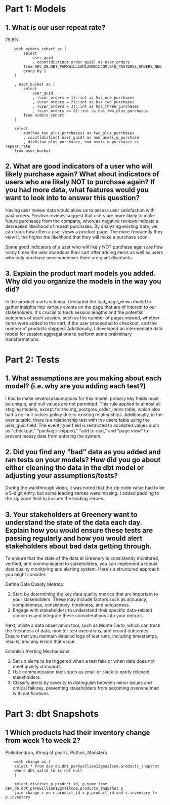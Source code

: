 # Part 1: Models

## 1. What is our user repeat rate?

79.8%

        with orders_cohort as (
            select
                user_guid
                , count(distinct order_guid) as user_orders
            from DEV_DB.DBT_PARKWILLIAM12GMAILCOM.STG_POSTGRES_ORDERS_NEW
            group by 1
        )
        
        , user_bucket as (
            select
                user_guid
                , (user_orders = 1)::int as has_one_purchases
                , (user_orders = 2)::int as has_two_purchases
                , (user_orders = 3)::int as has_three_purchases
                , (user_orders >= 2)::int as has_two_plus_purchases
            from orders_cohort
        )
        
        select
            sum(has_two_plus_purchases) as two_plus_purchases
            , count(distinct user_guid) as num_users_w_purchase
            , div0(two_plus_purchases, num_users_w_purchase) as repeat_rate
        from user_bucket


## 2. What are good indicators of a user who will likely purchase again? What about indicators of users who are likely NOT to purchase again? If you had more data, what features would you want to look into to answer this question?

Having user review data would allow us to assess user satisfaction with past orders. Positive reviews suggest that users are more likely to make future purchases from the company, whereas negative reviews indicate a decreased likelihood of repeat purchases. By analyzing existing data, we can track how often a user views a product page. The more frequently they view it, the higher the likelihood that they will make a purchase soon.

Some good indicators of a user who will likely NOT purchase again are how many times the user abandons their cart after adding items as well as users who only purchase once whenever there are giant discounts

## 3. Explain the product mart models you added. Why did you organize the models in the way you did?
In the product marts schema, I included the fact_page_views model to gather insights into various events on the page that are of interest to our stakeholders. It's crucial to track session lengths and the potential outcomes of each session, such as the number of pages viewed, whether items were added to the cart, if the user proceeded to checkout, and the number of products shipped. Additionally, I developed an intermediate data model for session aggregations to perform some preliminary transformations.


# Part 2: Tests

## 1. What assumptions are you making about each model? (i.e. why are you adding each test?)

I had to make several assumptions for this model: primary key fields must be unique, and null values are not permitted. This rule applied to almost all staging models, except for the stg_postgres_order_items table, which also had a no-null-values policy due to existing relationships. Additionally, in the events table, there is a relationship test with the users table using the user_guid field. The event_type field is restricted to accepted values such as "checkout," "package shipped," "add to cart," and "page view" to prevent messy data from entering the system.

## 2. Did you find any “bad” data as you added and ran tests on your models? How did you go about either cleaning the data in the dbt model or adjusting your assumptions/tests?
During the walkthrough video, it was noted that the zip code value had to be a 5-digit entry, but some leading zeroes were missing. I added padding to the zip code field to include the leading zeroes.


## 3. Your stakeholders at Greenery want to understand the state of the data each day. Explain how you would ensure these tests are passing regularly and how you would alert stakeholders about bad data getting through.
To ensure that the state of the data at Greenery is consistently monitored, verified, and communicated to stakeholders, you can implement a robust data quality monitoring and alerting system. Here's a structured approach you might consider:

Define Data Quality Metrics:
1.  Start by determining the key data quality metrics that are important to your stakeholders. These may include factors such as accuracy, completeness, consistency, timeliness, and uniqueness.
2.  Engage with stakeholders to understand their specific data-related concerns and integrate these considerations into your metrics. 

Next, utilize a data observation tool, such as Monte Carlo, which can track the freshness of data, monitor test executions, and record outcomes. Ensure that you maintain detailed logs of test runs, including timestamps, results, and any errors that occur.

Establish Alerting Mechanisms:
1.  Set up alerts to be triggered when a test fails or when data does not meet quality standards.
2.  Use communication tools such as email or slack to notify relevant stakeholders.
3.  Classify alerts by severity to distinguish between minor issues and critical failures, preventing stakeholders from becoming overwhelmed with notifications.



# Part 3: dbt Snapshots 

## 1 Which products had their inventory change from week 1 to week 2? 
Philodendron, String of pearls, Pothos, Monstera
 
        with change as (
        select * from dev_db.dbt_parkwilliam12gmailcom.products_snapshot
        where dbt_valid_to is not null
        )
        
        select distinct p.product_id, p.name from dev_db.dbt_parkwilliam12gmailcom.products_snapshot p
        join change c on c.product_id = p.product_id and c.inventory != p.inventory

